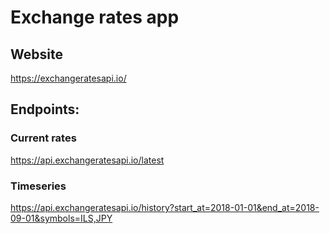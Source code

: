 # Exchange rates app 

## Website

https://exchangeratesapi.io/

## Endpoints:

### Current rates

https://api.exchangeratesapi.io/latest

### Timeseries

https://api.exchangeratesapi.io/history?start_at=2018-01-01&end_at=2018-09-01&symbols=ILS,JPY


